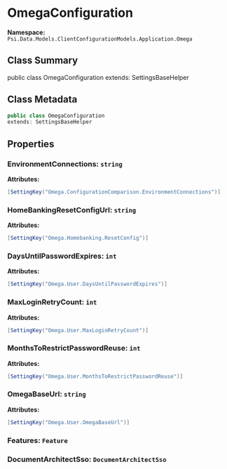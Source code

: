 # OmegaConfiguration

**Namespace:** `Psi.Data.Models.ClientConfigurationModels.Application.Omega`

## Class Summary

public class OmegaConfiguration
extends: SettingsBaseHelper

## Class Metadata

```typescript
public class OmegaConfiguration
extends: SettingsBaseHelper
```

## Properties

### EnvironmentConnections: `string`

**Attributes:**
```csharp
[SettingKey("Omega.ConfigurationComparison.EnvironmentConnections")]
```

### HomeBankingResetConfigUrl: `string`

**Attributes:**
```csharp
[SettingKey("Omega.Homebanking.ResetConfig")]
```

### DaysUntilPasswordExpires: `int`

**Attributes:**
```csharp
[SettingKey("Omega.User.DaysUntilPasswordExpires")]
```

### MaxLoginRetryCount: `int`

**Attributes:**
```csharp
[SettingKey("Omega.User.MaxLoginRetryCount")]
```

### MonthsToRestrictPasswordReuse: `int`

**Attributes:**
```csharp
[SettingKey("Omega.User.MonthsToRestrictPasswordReuse")]
```

### OmegaBaseUrl: `string`

**Attributes:**
```csharp
[SettingKey("Omega.User.OmegaBaseUrl")]
```

### Features: `Feature`

### DocumentArchitectSso: `DocumentArchitectSso`
